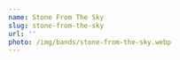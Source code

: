 ```yaml
---
name: Stone From The Sky
slug: stone-from-the-sky
url: ''
photo: /img/bands/stone-from-the-sky.webp
---
```


